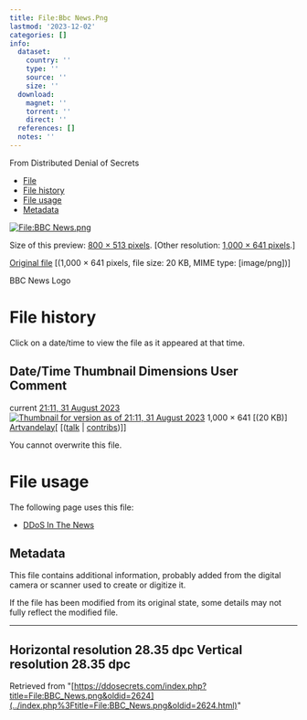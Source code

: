 ```yaml
---
title: File:Bbc News.Png
lastmod: '2023-12-02'
categories: []
info:
  dataset:
    country: ''
    type: ''
    source: ''
    size: ''
  download:
    magnet: ''
    torrent: ''
    direct: ''
  references: []
  notes: ''
---
```




From Distributed Denial of Secrets

- [File](./File:BBC_News.png.html#file)
- [File history](./File:BBC_News.png.html#filehistory)
- [File usage](./File:BBC_News.png.html#filelinks)
- [Metadata](./File:BBC_News.png.html#metadata)

[![File:BBC
News.png](../images/thumb/c/c9/BBC_News.png/800px-BBC_News.png%3F20230831211102)](../images/c/c9/BBC_News.png)

Size of this preview: [800 × 513
pixels](../images/thumb/c/c9/BBC_News.png/800px-BBC_News.png).
[Other resolution: [1,000 × 641
pixels](../images/c/c9/BBC_News.png).]

[Original file](../images/c/c9/BBC_News.png "BBC News.png")
‎[(1,000 × 641 pixels, file size: 20 KB, MIME type:
[image/png])]

BBC News Logo

# File history

Click on a date/time to view the file as it appeared at that time.

Date/Time Thumbnail Dimensions User Comment
---
current [21:11, 31 August 2023](../images/c/c9/BBC_News.png) [![Thumbnail for version as of 21:11, 31 August 2023](../images/thumb/c/c9/BBC_News.png/120px-BBC_News.png%3F20230831211102)](../images/c/c9/BBC_News.png) 1,000 × 641 [(20 KB)] [Artvandelay](../index.php%3Ftitle=User:Artvandelay&action=edit&redlink=1.html "User:Artvandelay (page does not exist)")[ [([talk](../index.php%3Ftitle=User_talk:Artvandelay&action=edit&redlink=1.html "User talk:Artvandelay (page does not exist)") | [contribs](./Special:Contributions/Artvandelay.html "Special:Contributions/Artvandelay"))]]

You cannot overwrite this file.

# File usage

The following page uses this file:

- [DDoS In The News](DDoS_In_The_News.html "DDoS In The News")

## Metadata

This file contains additional information, probably added from the
digital camera or scanner used to create or digitize it.

If the file has been modified from its original state, some details may
not fully reflect the modified file.

---
Horizontal resolution 28.35 dpc
Vertical resolution 28.35 dpc
---

Retrieved from
"[https://ddosecrets.com/index.php?title=File:BBC_News.png&oldid=2624](../index.php%3Ftitle=File:BBC_News.png&oldid=2624.html)"

